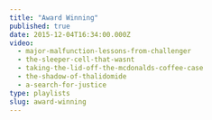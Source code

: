 ```yaml
---
title: "Award Winning"
published: true
date: 2015-12-04T16:34:00.000Z
video:
  - major-malfunction-lessons-from-challenger
  - the-sleeper-cell-that-wasnt
  - taking-the-lid-off-the-mcdonalds-coffee-case
  - the-shadow-of-thalidomide
  - a-search-for-justice
type: playlists
slug: award-winning
---
```

